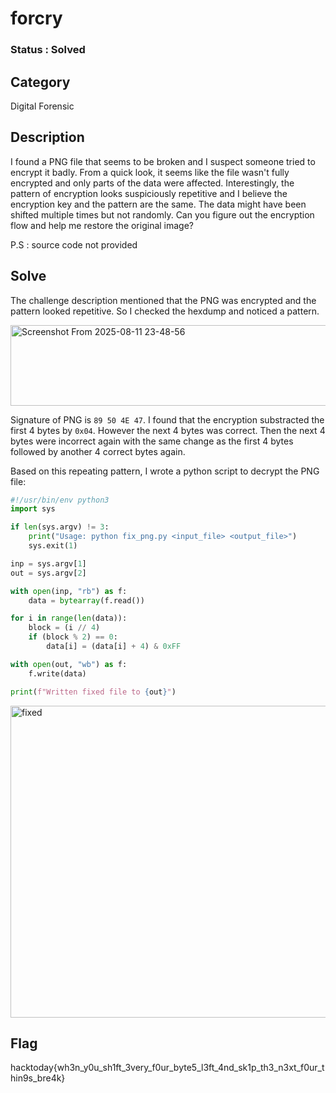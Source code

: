 # forcry

### Status : Solved

## Category
Digital Forensic

## Description
I found a PNG file that seems to be broken and I suspect someone tried to encrypt it badly. From a quick look, it seems like the file wasn't fully encrypted and only parts of the data were affected. Interestingly, the pattern of encryption looks suspiciously repetitive and I believe the encryption key and the pattern are the same. The data might have been shifted multiple times but not randomly. Can you figure out the encryption flow and help me restore the original image?

P.S : source code not provided

## Solve
The challenge description mentioned that the PNG was encrypted and the pattern looked repetitive. So I checked the hexdump and noticed a pattern.

<img width="644" height="129" alt="Screenshot From 2025-08-11 23-48-56" src="https://github.com/user-attachments/assets/ed2e8fb5-b657-4a0f-8998-adb164b36ae2" />

Signature of PNG is `89 50 4E 47`. I found that the encryption substracted the first 4 bytes by `0x04`. However the next 4 bytes was correct. Then the next 4 bytes were incorrect again with the same change as the first 4 bytes followed by another 4 correct bytes again.

Based on this repeating pattern, I wrote a python script to decrypt the PNG file:
```python
#!/usr/bin/env python3
import sys

if len(sys.argv) != 3:
    print("Usage: python fix_png.py <input_file> <output_file>")
    sys.exit(1)

inp = sys.argv[1]
out = sys.argv[2]

with open(inp, "rb") as f:
    data = bytearray(f.read())

for i in range(len(data)):
    block = (i // 4)
    if (block % 2) == 0:
        data[i] = (data[i] + 4) & 0xFF

with open(out, "wb") as f:
    f.write(data)

print(f"Written fixed file to {out}")
```

<img width="618" height="499" alt="fixed" src="https://github.com/user-attachments/assets/047c7229-d778-433e-b1c7-98d7cf9d1e13" />

## Flag
hacktoday{wh3n_y0u_sh1ft_3very_f0ur_byte5_l3ft_4nd_sk1p_th3_n3xt_f0ur_thin9s_bre4k}



